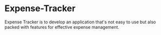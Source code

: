# Expense-Tracker
 Expense Tracker is to develop an application that's not easy to use but also packed with features for effective expense management. 

